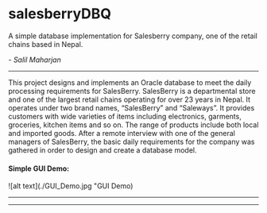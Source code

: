 # salesberryDBQ
A simple database implementation for Salesberry company, one of the retail chains based in Nepal.

*- Salil Maharjan*

***


This project designs and implements an Oracle database to meet the daily processing requirements for SalesBerry. SalesBerry is a departmental store and one of the largest retail chains operating for over 23 years in Nepal. It operates under two brand names, “SalesBerry” and “Saleways”. It provides customers with wide varieties of items including electronics, garments, groceries, kitchen items and so on. The range of products include both local and imported goods. After a remote interview with one of the general managers of SalesBerry, the basic daily requirements for the company was gathered in order to design and create a database model. 


#### Simple GUI Demo:

![alt text](./GUI_Demo.jpg "GUI Demo)

---




***
